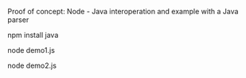 Proof of concept: Node - Java interoperation and example with a Java parser

npm install java

node demo1.js

node demo2.js
